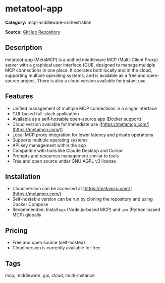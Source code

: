 # metatool-app

**Category:** mcp-middleware-orchestration

**Source:** [GitHub Repository](https://github.com/metatool-ai/metatool-app)

## Description
metatool-app (MetaMCP) is a unified middleware MCP (Multi-Client Proxy) server with a graphical user interface (GUI), designed to manage multiple MCP connections in one place. It operates both locally and in the cloud, supporting multiple operating systems, and is available as a free and open-source project. There is also a cloud version available for instant use.

## Features
- Unified management of multiple MCP connections in a single interface
- GUI-based full-stack application
- Available as a self-hostable open-source app (Docker support)
- Cloud version available for immediate use ([https://metamcp.com/](https://metamcp.com/))
- Local MCP proxy integration for lower latency and private operations
- Supports multiple operating systems
- API key management within the app
- Compatible with tools like Claude Desktop and Cursor
- Prompts and resources management similar to tools
- Free and open source under GNU AGPL v3 license

## Installation
- Cloud version can be accessed at [https://metamcp.com/](https://metamcp.com/)
- Self-hostable version can be run by cloning the repository and using Docker Compose
- Recommended: Install `npx` (Node.js-based MCP) and `uvx` (Python-based MCP) globally

## Pricing
- Free and open source (self-hosted)
- Cloud version is currently available for free

## Tags
mcp, middleware, gui, cloud, multi-instance
